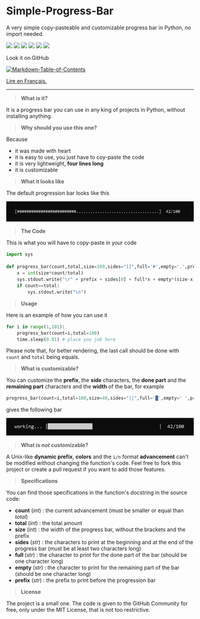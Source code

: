 # Simple-Progress-Bar
A very simple copy-pasteable and customizable progress bar in Python, no import needed.

![](https://img.shields.io/badge/status-Finished-green) ![](https://img.shields.io/github/license/Relex12/Simple-Progress-Bar) ![](https://img.shields.io/github/repo-size/Relex12/Simple-Progress-Bar) ![](https://img.shields.io/github/languages/top/Relex12/Simple-Progress-Bar) ![](https://img.shields.io/github/last-commit/Relex12/Simple-Progress-Bar) ![](https://img.shields.io/github/stars/Relex12/Simple-Progress-Bar)

Look it on GitHub

[![Markdown-Table-of-Contents](https://github-readme-stats.vercel.app/api/pin/?username=Relex12&repo=Simple-Progress-Bar)](https://github.com/Relex12/Simple-Progress-Bar)

[Lire en Français.](https://relex12.github.io/fr/Simple-Progress-Bar)

---

>   **What is it?**

It is a progress bar you can use in any king of projects in Python, without installing anything.



>   **Why should you use this one?**

Because

*   it was made with heart
*   it is easy to use, you just have to coy-paste the code
*   it is very lightweight, **four lines long**
*   it is customizable



>   **What it looks like**

The default progression bar looks like this

![default bar](https://raw.githubusercontent.com/Relex12/Simple-Progress-Bar/main/img/default_bar.png)



>   **The Code**

This is what you will have to copy-paste in your code

```python
import sys

def progress_bar(count,total,size=100,sides="[]",full='#',empty='.',prefix=""):
    x = int(size*count/total)
    sys.stdout.write("\r" + prefix + sides[0] + full*x + empty*(size-x) + sides[1] + ' ' + str(count).rjust(len(str(total)),' ')+"/"+str(total))
    if count==total:
        sys.stdout.write("\n")
```



>   **Usage**

Here is an example of how you can use it

```python
for i in range(1,101):
	progress_bar(count=i,total=100)
    time.sleep(0.01) # place you job here
```

Please note that, for better rendering, the last call should be done with `count` and `total` being equals.



>   **What is customizable?**

You can customize the **prefix**, the **side** characters, the **done part** and the **remaining part** characters and the **width** of the bar, for example

```python
progress_bar(count=i,total=100,size=40,sides="||",full='█',empty=' ',prefix="working...")
```

gives the following bar

![custom bar](https://raw.githubusercontent.com/Relex12/Simple-Progress-Bar/main/img/custom_bar.png)



>   **What is *not* customizable?**

A Unix-like **dynamic prefix**, **colors** and the `i/n` format **advancement** can't be modified without changing the function's code. Feel free to fork this project or create a pull request if you want to add those features.



>   **Specifications**

You can find those specifications in the function's docstring in the source code:

* **count** (*int*) : the current advancement (must be smaller or equal than *total*)
* **total** (*int*) : the total amount
* **size** (*int*) : the width of the progress bar, without the brackets and the prefix
* **sides** (*str*) : the characters to print at the beginning and at the end of the progress bar (must be at least two characters long)
* **full** (*str*) : the character to print for the done part of the bar (should be one character long)
* **empty** (*str*) : the character to print for the remaining part of the bar (should be one character long)
* **prefix** (*str*) : the prefix to print before the progression bar



>   **License**

The project is a small one. The code is given to the GitHub Community  for free, only under the MIT License, that is not too restrictive.
